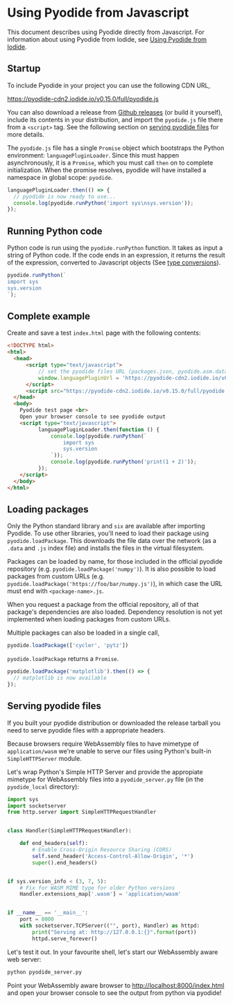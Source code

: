 # Using Pyodide from Javascript

This document describes using Pyodide directly from Javascript. For information
about using Pyodide from Iodide, see [Using Pyodide from
Iodide](using_pyodide_from_iodide.md).

## Startup

To include Pyodide in your project you can use the following CDN URL,

  https://pyodide-cdn2.iodide.io/v0.15.0/full/pyodide.js

You can also download a release from
[Github releases](https://github.com/iodide-project/pyodide/releases)
(or build it yourself), include its contents in your distribution, and import
the `pyodide.js` file there from a `<script>` tag. See the following section on
[serving pyodide files](./#serving-pyodide-files) for more details.

The `pyodide.js` file has a single `Promise` object which bootstraps the Python
environment: `languagePluginLoader`. Since this must happen asynchronously, it
is a `Promise`, which you must call `then` on to complete initialization. When
the promise resolves, pyodide will have installed a namespace in global scope:
`pyodide`.

```javascript
languagePluginLoader.then(() => {
  // pyodide is now ready to use...
  console.log(pyodide.runPython('import sys\nsys.version'));
});
```

## Running Python code

Python code is run using the `pyodide.runPython` function. It takes as input a
string of Python code. If the code ends in an expression, it returns the result
of the expression, converted to Javascript objects (See [type
conversions](type_conversions.md)).

```javascript
pyodide.runPython(`
import sys
sys.version
`);
```

## Complete example

Create and save a test `index.html` page with the following contents:
```html
<!DOCTYPE html>
<html>
  <head>
      <script type="text/javascript">
          // set the pyodide files URL (packages.json, pyodide.asm.data etc)
          window.languagePluginUrl = 'https://pyodide-cdn2.iodide.io/v0.15.0/full/';
      </script>
      <script src="https://pyodide-cdn2.iodide.io/v0.15.0/full/pyodide.js"></script>
  </head>
  <body>
    Pyodide test page <br>
    Open your browser console to see pyodide output
    <script type="text/javascript">
          languagePluginLoader.then(function () {
              console.log(pyodide.runPython(`
                  import sys
                  sys.version
              `));
              console.log(pyodide.runPython('print(1 + 2)'));
          });
    </script>
  </body>
</html>
```

## Loading packages

Only the Python standard library and `six` are available after importing
Pyodide. To use other libraries, you'll need to load their package using
`pyodide.loadPackage`. This downloads the file data over the network (as a
`.data` and `.js` index file) and installs the files in the virtual filesystem.

Packages can be loaded by name, for those included in the official pyodide
repository (e.g. `pyodide.loadPackage('numpy')`). It is also possible to load
packages from custom URLs (e.g.
`pyodide.loadPackage('https://foo/bar/numpy.js')`), in which case the URL must
end with `<package-name>.js`.

When you request a package from the official repository, all of that package's
dependencies are also loaded. Dependency resolution is not yet implemented
when loading packages from custom URLs.

Multiple packages can also be loaded in a single call,
```js
pyodide.loadPackage(['cycler', 'pytz'])
```

`pyodide.loadPackage` returns a `Promise`.

```javascript
pyodide.loadPackage('matplotlib').then(() => {
  // matplotlib is now available
});
```

## Serving pyodide files

If you built your pyodide distribution or downloaded the release tarball
you need to serve pyodide files with a appropriate headers.

Because browsers require WebAssembly files to have mimetype of
`application/wasm` we're unable to serve our files using Python's built-in
`SimpleHTTPServer` module.

Let's wrap Python's Simple HTTP Server and provide the appropiate mimetype for
WebAssembly files into a `pyodide_server.py` file (in the `pyodide_local`
directory):
```python
import sys
import socketserver
from http.server import SimpleHTTPRequestHandler


class Handler(SimpleHTTPRequestHandler):

    def end_headers(self):
        # Enable Cross-Origin Resource Sharing (CORS)
        self.send_header('Access-Control-Allow-Origin', '*')
        super().end_headers()


if sys.version_info < (3, 7, 5):
    # Fix for WASM MIME type for older Python versions
    Handler.extensions_map['.wasm'] = 'application/wasm'


if __name__ == '__main__':
    port = 8000
    with socketserver.TCPServer(("", port), Handler) as httpd:
        print("Serving at: http://127.0.0.1:{}".format(port))
        httpd.serve_forever()
```

Let's test it out.
In your favourite shell, let's start our WebAssembly aware web server:
```bash
python pyodide_server.py
```

Point your WebAssembly aware browser to
[http://localhost:8000/index.html](http://localhost:8000/index.html) and open
your browser console to see the output from python via pyodide!

